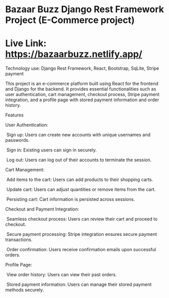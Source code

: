 # Bazaar Buzz Django Rest Framework Project (E-Commerce project)

# Live Link: https://bazaarbuzz.netlify.app/

Technology use: Django Rest Framework, React, Bootstrap, SqLite, Stripe payment

This project is an e-commerce platform built using React for the frontend and Django for the backend. It provides essential functionalities such as user authentication, cart management, checkout process, Stripe payment integration, and a profile page with stored payment information and order history.

Features

User Authentication:

&nbsp;Sign up: Users can create new accounts with unique usernames and passwords.

&nbsp;Sign in: Existing users can sign in securely.

&nbsp;Log out: Users can log out of their accounts to terminate the session.

Cart Management:

&nbsp;Add items to the cart: Users can add products to their shopping carts.

&nbsp;Update cart: Users can adjust quantities or remove items from the cart.

&nbsp;Persisting cart: Cart information is persisted across sessions.

Checkout and Payment Integration:

&nbsp;Seamless checkout process: Users can review their cart and proceed to checkout.

&nbsp;Secure payment processing: Stripe integration ensures secure payment transactions.

&nbsp;Order confirmation: Users receive confirmation emails upon successful orders.

Profile Page:

&nbsp;View order history: Users can view their past orders.

&nbsp;Stored payment information: Users can manage their stored payment methods securely.
